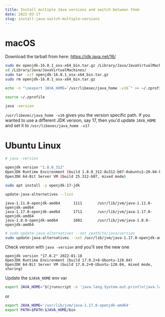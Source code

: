 ```yaml
---
title: Install multiple Java versions and switch between them
date: 2022-03-17
slug: install-java-switch-multiple-versions
---
```


# macOS

Download the tarball from here: https://jdk.java.net/16/

```bash
sudo mv openjdk-16.0.1_osx-x64_bin.tar.gz /Library/Java/JavaVirtualMachines/
cd /Library/Java/JavaVirtualMachines/
sudo tar -xzf openjdk-16.0.1_osx-x64_bin.tar.gz
sudo rm openjdk-16.0.1_osx-x64_bin.tar.gz
```

```bash
echo -n "\nexport JAVA_HOME=`/usr/libexec/java_home -v16`" >> ~/.zprofile

source ~/.zprofile
```

```bash
java -version
```

`/usr/libexec/java_home -v16` gives you the version specific path. If you wanted to use a different JDK version, say 17, then you'd update `JAVA_HOME` and set it to `/usr/libexec/java_home -v17`

# Ubuntu Linux

```bash
# java -version

openjdk version "1.8.0_312"
OpenJDK Runtime Environment (build 1.8.0_312-8u312-b07-0ubuntu1~20.04-b07)
OpenJDK 64-Bit Server VM (build 25.312-b07, mixed mode)
```

```bash
sudo apt install -y openjdk-17-jdk

update-java-alternatives --list
```

```
java-1.11.0-openjdk-amd64      1111       /usr/lib/jvm/java-1.11.0-openjdk-amd64
java-1.17.0-openjdk-amd64      1711       /usr/lib/jvm/java-1.17.0-openjdk-amd64
java-1.8.0-openjdk-amd64       1081       /usr/lib/jvm/java-1.8.0-openjdk-amd64
```

```bash
# sudo update-java-alternatives --set /path/to/java/version
sudo update-java-alternatives --set /usr/lib/jvm/java-1.17.0-openjdk-amd64
```

Check version with `java -version` and you'll see the new one

```
openjdk version "17.0.2" 2022-01-18
OpenJDK Runtime Environment (build 17.0.2+8-Ubuntu-120.04)
OpenJDK 64-Bit Server VM (build 17.0.2+8-Ubuntu-120.04, mixed mode, sharing)
```

Update the `$JAVA_HOME` env var

```bash
export JAVA_HOME="$(jrunscript -e 'java.lang.System.out.println(java.lang.System.getProperty("java.home"));')"
```

or

```bash
export JAVA_HOME='/usr/lib/jvm/java-1.17.0-openjdk-amd64'
export PATH=$PATH:$JAVA_HOME/bin
```
